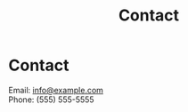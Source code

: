 ﻿---
layout: default
title: "Contact"
permalink: /pages/contact/
---
# Contact
Email: info@example.com  
Phone: (555) 555-5555
